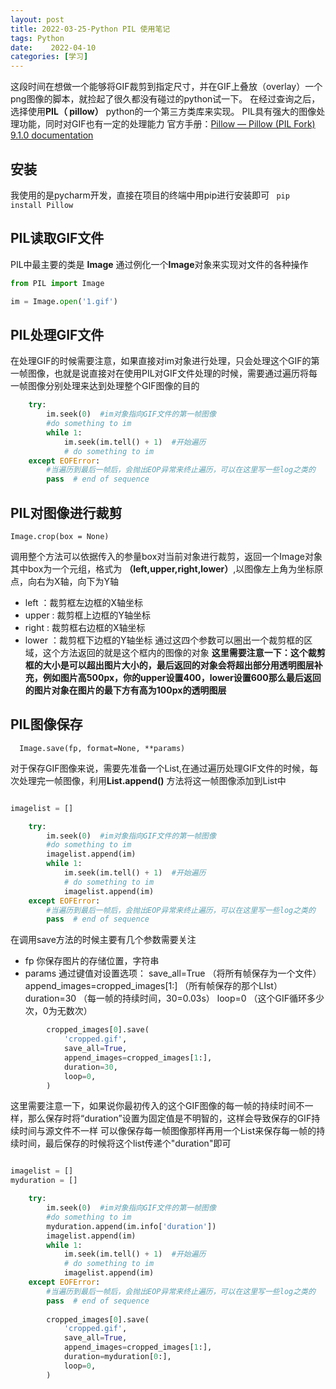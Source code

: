 ```yaml
---
layout: post
title: 2022-03-25-Python PIL 使用笔记
tags: Python
date:    2022-04-10
categories: [学习] 
---
```

这段时间在想做一个能够将GIF裁剪到指定尺寸，并在GIF上叠放（overlay）一个png图像的脚本，就捡起了很久都没有碰过的python试一下。
在经过查询之后，选择使用**PIL（ pillow）** python的一个第三方类库来实现。
PIL具有强大的图像处理功能，同时对GIF也有一定的处理能力
官方手册：[Pillow — Pillow (PIL Fork) 9.1.0 documentation](https://pillow.readthedocs.io/en/stable/)
## 安装
我使用的是pycharm开发，直接在项目的终端中用pip进行安装即可
	``` 
	pip install Pillow
	```
## PIL读取GIF文件
PIL中最主要的类是 **Image** 通过例化一个**Image**对象来实现对文件的各种操作
``` python
from PIL import Image

im = Image.open('1.gif')
```

## PIL处理GIF文件
在处理GIF的时候需要注意，如果直接对im对象进行处理，只会处理这个GIF的第一帧图像，也就是说直接对在使用PIL对GIF文件处理的时候，需要通过遍历将每一帧图像分别处理来达到处理整个GIF图像的目的

``` python
    try:
		im.seek(0)	#im对象指向GIF文件的第一帧图像
		#do something to im
        while 1:
            im.seek(im.tell() + 1)	#开始遍历
            # do something to im
    except EOFError:
		#当遍历到最后一帧后，会抛出EOP异常来终止遍历，可以在这里写一些log之类的
        pass  # end of sequence
```

## PIL对图像进行裁剪

``` pgsql
Image.crop(box = None)
```

调用整个方法可以依据传入的参量box对当前对象进行裁剪，返回一个Image对象
其中box为一个元组，格式为 **（left,upper,right,lower）**,以图像左上角为坐标原点，向右为X轴，向下为Y轴
 - left ：裁剪框左边框的X轴坐标
 - upper : 裁剪框上边框的Y轴坐标
 - right  : 裁剪框右边框的X轴坐标
 - lower ：裁剪框下边框的Y轴坐标
  通过这四个参数可以圈出一个裁剪框的区域，这个方法返回的就是这个框内的图像的对象
  **这里需要注意一下：这个裁剪框的大小是可以超出图片大小的，最后返回的对象会将超出部分用透明图层补充，例如图片高500px，你的upper设置400，lower设置600那么最后返回的图片对象在图片的最下方有高为100px的透明图层**
  
  ## PIL图像保存

``` irpf90
  Image.save(fp, format=None, **params)
```
对于保存GIF图像来说，需要先准备一个List,在通过遍历处理GIF文件的时候，每次处理完一帧图像，利用**List.append()** 方法将这一帧图像添加到List中
``` python

imagelist = []

    try:
		im.seek(0)	#im对象指向GIF文件的第一帧图像
		#do something to im
		imagelist.append(im)
        while 1:
            im.seek(im.tell() + 1)	#开始遍历
            # do something to im
			imagelist.append(im)
    except EOFError:
		#当遍历到最后一帧后，会抛出EOP异常来终止遍历，可以在这里写一些log之类的
        pass  # end of sequence
```
在调用save方法的时候主要有几个参数需要关注

 - fp  你保存图片的存储位置，字符串
 - params   通过键值对设置选项：
   save_all=True  （将所有帧保存为一个文件）
   append_images=cropped_images[1:]    （所有帧保存的那个LIst）
   duration=30        （每一帧的持续时间，30=0.03s）
   loop=0            （这个GIF循环多少次，0为无数次）

``` python
        cropped_images[0].save(
            'cropped.gif',
            save_all=True,
            append_images=cropped_images[1:],
            duration=30,
            loop=0,
        )
```
这里需要注意一下，如果说你最初传入的这个GIF图像的每一帧的持续时间不一样，那么保存时将“duration”设置为固定值是不明智的，这样会导致保存的GIF持续时间与源文件不一样
可以像保存每一帧图像那样再用一个List来保存每一帧的持续时间，最后保存的时候将这个list传递个"duration"即可
``` python

imagelist = []
myduration = []

    try:
		im.seek(0)	#im对象指向GIF文件的第一帧图像
		#do something to im
		myduration.append(im.info['duration'])
		imagelist.append(im)
        while 1:
            im.seek(im.tell() + 1)	#开始遍历
            # do something to im
			imagelist.append(im)
    except EOFError:
		#当遍历到最后一帧后，会抛出EOP异常来终止遍历，可以在这里写一些log之类的
        pass  # end of sequence
		
		cropped_images[0].save(
            'cropped.gif',
            save_all=True,
            append_images=cropped_images[1:],
            duration=myduration[0:],
            loop=0,
        )
```